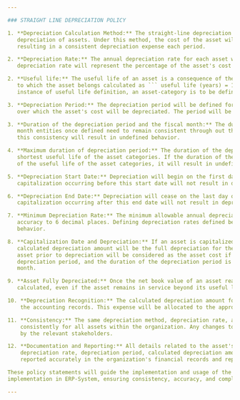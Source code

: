 ```yaml
---

### STRAIGHT LINE DEPRECIATION POLICY

1. **Depreciation Calculation Method:** The straight-line depreciation method will be used for calculating the
   depreciation of assets. Under this method, the cost of the asset will be evenly spread over its useful life,
   resulting in a consistent depreciation expense each period.

2. **Depreciation Rate:** The annual depreciation rate for each asset will be specified in basis points (bps). The
   depreciation rate will represent the percentage of the asset's cost that will be depreciated each year.

2. **Useful life:** The useful life of an asset is a consequence of the depreciation rate defined for the asset category
   to which the asset belongs calculated as ``` useful life (years) = 10000/depreciation-rate ```. For each unique
   instance of useful life definition, an asset-category is to be defined.

3. **Depreciation Period:** The depreciation period will be defined for each depreciation job, indicating the time span
   over which the asset's cost will be depreciated. The period will be expressed as a start date and an end date.

3. **Duration of the depreciation period and the fiscal month:** The durations of the depreciation period and the fiscal
   month entities once defined need to remain consistent through out the use of the depreciation module. Deviation from
   this consistency will result in undefined behavior.

4. **Maximum duration of depreciation period:** The duration of the depreciation period should not be longer than the
   shortest useful life of the asset categories. If the duration of the depreciation period is longer than the duration
   of the useful life of the asset categories, it will result in undefined behavior.

5. **Depreciation Start Date:** Depreciation will begin on the first day of the defined depreciation period. Any
   capitalization occurring before this start date will not result in depreciation for that period.

6. **Depreciation End Date:** Depreciation will cease on the last day of the defined depreciation period. Any
   capitalization occurring after this end date will not result in depreciation for that period.

7. **Minimum Depreciation Rate:** The minimum allowable annual depreciation rate is 0.01 basis points. This guarantees
   accuracy to 6 decimal places. Defining depreciation rates defined below this minimum will result in undefined
   behavior.

8. **Capitalization Date and Depreciation:** If an asset is capitalized within the defined depreciation period, the
   calculated depreciation amount will be the full depreciation for the depreciation period. The net book value of the
   asset prior to depreciation will be considered as the asset cost if the capitalization date is within the
   depreciation period, and the duration of the depreciation period is equal to or less than the duration of a fiscal
   month.

9. **Asset Fully Depreciated:** Once the net book value of an asset reaches zero, no further depreciation will be
   calculated, even if the asset remains in service beyond its useful life.

10. **Depreciation Recognition:** The calculated depreciation amount for each period will be recognized as an expense in
    the accounting records. This expense will be allocated to the appropriate expense account for reporting purposes.

11. **Consistency:** The same depreciation method, depreciation rate, and depreciation period will be applied
    consistently for all assets within the organization. Any changes to these parameters must be approved and documented
    by the relevant stakeholders.

12. **Documentation and Reporting:** All details related to the asset's depreciation, including the asset cost,
    depreciation rate, depreciation period, calculated depreciation amount, and net book value, will be documented and
    reported accurately in the organization's financial records and reports.

These policy statements will guide the implementation and usage of the straight-line depreciation method within the
implementation in ERP-System, ensuring consistency, accuracy, and compliance with accounting principles.

---
```

